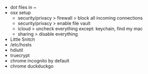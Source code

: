 
* dot files in ~
* osx setup
  * security/privacy > firewall > block all incoming connections
  * security/privacy > enable file vault
  * icloud > uncheck everything except: keychain, find my mac
  * sharing > disable everything
* Little Snitch
* /etc/hosts
* hdiutil
* truecrypt
* chrome incognito by default
* chrome duckduckgo

